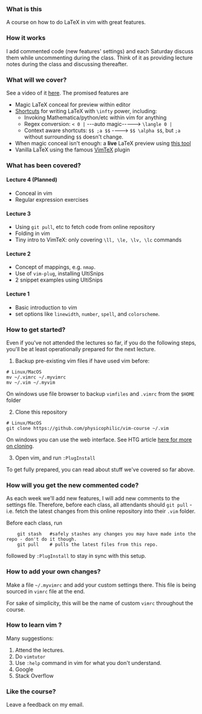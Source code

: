 

### What is this

A course on how to do LaTeX in vim with great features.


### How it works

I add commented code (new features' settings) and each Saturday discuss them while
uncommenting during the class. Think of it as providing lecture notes
during the class and discussing thereafter.  


### What will we cover?

See a video of it [here](https://www.youtube.com/watch?v=hpQBHVaFE1I). The promised features are 

- Magic LaTeX conceal for preview within editor 
- [Shortcuts](https://github.com/SirVer/ultisnips) for writing LaTeX with `\infty` power, including:
    * Invoking Mathematica/python/etc within vim for anything
    * Regex conversion: `< 0 |` ---auto magic-----> `\langle 0 |` 
    * Context aware shortcuts: `$$ ;a $$` ----> `$$ \alpha $$`, but `;a` without surrounding `$$` doesn't change. 
- When magic conceal isn't enough: a **live** LaTeX preview using [this tool](https://github.com/iamcco/markdown-preview.nvim)
- Vanilla LaTeX using the famous [VimTeX](https://github.com/lervag/vimtex) plugin

### What has been covered?

#### Lecture 4 (Planned)

- Conceal in vim
- Regular expression exercises

#### Lecture 3

- Using `git pull`, etc to fetch code from online repository
- Folding in vim
- Tiny intro to VimTeX: only covering `\ll, \le, \lv, \lc` commands

#### Lecture 2

- Concept of mappings, e.g. `nmap`. 
- Use of `vim-plug`, installing UltiSnips
- 2 snippet examples using UltiSnips

#### Lecture 1

- Basic introduction to vim
- set options like `linewidth`, `number`, `spell`, and `colorscheme`.

### How to get started?

Even if you've not attended the lectures so far, if you do the following
steps, you'll be at least operationally prepared for the next lecture.


1. Backup pre-existing vim files if have used vim before:

```
# Linux/MacOS
mv ~/.vimrc ~/.myvimrc
mv ~/.vim ~/.myvim
```

On windows use file browser to backup `vimfiles` and `.vimrc` from the `$HOME` folder


2. Clone this repository

```
# Linux/MacOS
git clone https://github.com/physicophilic/vim-course ~/.vim
```
On windows you can use the web interface.  See HTG article [here for more on cloning](https://www.howtogeek.com/451360/how-to-clone-a-github-repository/).

3. Open vim, and run `:PlugInstall` 

To get fully prepared, you can read about stuff we've covered so far
above.

### How will you get the new commented code?

As each week we'll add new features, I will add new comments to the settings file. Therefore, before each class, all attendants should `git pull` - i.e. fetch the latest changes from this online repository into their `.vim` folder.

Before each class, run 
```
    git stash   #safely stashes any changes you may have made into the repo - don't do it though.
    git pull    # pulls the latest files from this repo.
```
followed by `:PlugInstall` to stay in sync with this setup.


### How to add your own changes?

Make a file `~/.myvimrc` and add your custom settings there. 
This file is being sourced in `vimrc` file at the end.

For sake of simplicity, this will be the name of custom `vimrc` throughout the course.

### How to learn vim ?

Many suggestions:

1. Attend the lectures.
2. Do `vimtutor`
3. Use `:help` command in vim for what you don't understand.
4. Google
5. Stack Overflow

### Like the course?

Leave a feedback on my email.

